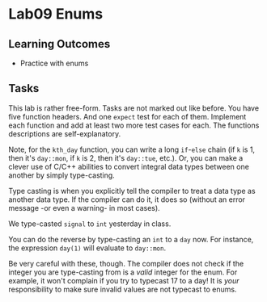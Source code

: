 # Lab09 Enums

## Learning Outcomes

- Practice with enums

## Tasks

This lab is rather free-form. Tasks are not marked out like before. You have five function headers. And one `expect` test for each of them. Implement each function and add at least two more test cases for each. The functions descriptions are self-explanatory.

Note, for the `kth_day` function, you can write a long `if`-`else` chain (if `k` is 1, then it's `day::mon`, if `k` is 2, then it's `day::tue`, etc.). Or, you can make a clever use of C/C++ abilities to convert integral data types between one another by simply type-casting.

Type casting is when you explicitly tell the compiler to treat a data type as another data type. If the compiler can do it, it does so (without an error message -or even a warning-  in most cases). 

We type-casted `signal` to `int` yesterday in class.

You can do the reverse by type-casting an `int` to a `day` now. For instance, the expression `day(1)` will evaluate to `day::mon`.

Be very careful with these, though. The compiler does not check if the integer you are type-casting from is a *valid* integer for the enum. For example, it won't complain if you try to typecast 17 to a day! It is *your* responsibility to make sure invalid values are not typecast to enums.
